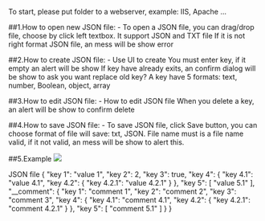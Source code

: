 To start, please put folder to a webserver, example: IIS, Apache ...

##1.How to open new JSON file:
    - To open a JSON file, you can drag/drop file, choose by click left textbox. It support JSON and TXT file
      If it is not right format JSON file, an mess will be show error

##2.How to create JSON file:
    - Use UI to create
      You must enter key, if it empty an alert will be show
      If key have already exits, an confirm dialog will be show to ask you want replace old key?
      A key have 5 formats: text, number, Boolean, object, array

##3.How to edit JSON file:
    - How to edit JSON file
      When you delete a key, an alert will be show to confirm delete

##4.How to save JSON file:
    - To save JSON file, click Save button, you can choose format of file will save: txt, JSON.
      File name must is a file name valid, if it not valid, an mess will be show to alert this.

##5.Example
<img src="http://i.imgur.com/OFl6cLK.png" />

JSON file
        {
          "key 1": "value 1",
          "key 2": 2,
          "key 3": true,
          "key 4": {
            "key 4.1": "value 4.1",
            "key 4.2": {
              "key 4.2.1": "value 4.2.1"
            }
          },
          "key 5": [
            "value 5.1"
          ],
          "__comment": {
            "key 1": "comment 1",
            "key 2": "comment 2",
            "key 3": "comment 3",
            "key 4": {
              "key 4.1": "comment 4.1",
              "key 4.2": {
                "key 4.2.1": "comment 4.2.1"
              }
            },
            "key 5": [
              "comment 5.1"
            ]
          }
        }
